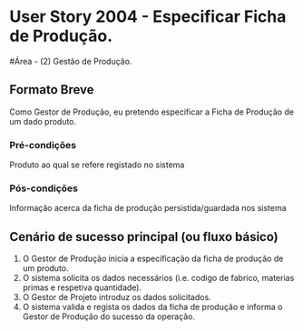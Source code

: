 # User Story 2004 - Especificar Ficha de Produção.

#Área - (2) Gestão de Produção.

## Formato Breve
Como Gestor de Produção, eu pretendo especificar a Ficha de Produção de um dado produto.

### Pré-condições
Produto ao qual se refere registado no sistema

### Pós-condições
Informação acerca da ficha de produção persistida/guardada nos sistema

## Cenário de sucesso principal (ou fluxo básico)

1. O Gestor de Produção inicia a especificação da ficha de produção de um produto. 
2. O sistema solicita os dados necessários (i.e. codigo de fabrico, materias primas e respetiva quantidade). 
3. O Gestor de Projeto introduz os dados solicitados. 
4. O sistema valida e regista os dados da ficha de produção e informa o Gestor de Produção do sucesso da operação.